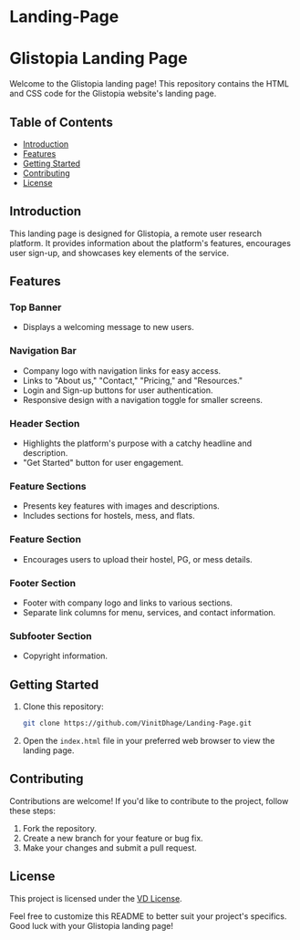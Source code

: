 # Landing-Page

# Glistopia Landing Page

Welcome to the Glistopia landing page! This repository contains the HTML and CSS code for the Glistopia website's landing page.

## Table of Contents
- [Introduction](#introduction)
- [Features](#features)
- [Getting Started](#getting-started)
- [Contributing](#contributing)
- [License](#license)

## Introduction

This landing page is designed for Glistopia, a remote user research platform. It provides information about the platform's features, encourages user sign-up, and showcases key elements of the service.

## Features

### Top Banner
- Displays a welcoming message to new users.

### Navigation Bar
- Company logo with navigation links for easy access.
- Links to "About us," "Contact," "Pricing," and "Resources."
- Login and Sign-up buttons for user authentication.
- Responsive design with a navigation toggle for smaller screens.

### Header Section
- Highlights the platform's purpose with a catchy headline and description.
- "Get Started" button for user engagement.

### Feature Sections
- Presents key features with images and descriptions.
- Includes sections for hostels, mess, and flats.

### Feature Section
- Encourages users to upload their hostel, PG, or mess details.

### Footer Section
- Footer with company logo and links to various sections.
- Separate link columns for menu, services, and contact information.

### Subfooter Section
- Copyright information.

## Getting Started

1. Clone this repository:
    ```bash
    git clone https://github.com/VinitDhage/Landing-Page.git
    ```

2. Open the `index.html` file in your preferred web browser to view the landing page.

## Contributing

Contributions are welcome! If you'd like to contribute to the project, follow these steps:
1. Fork the repository.
2. Create a new branch for your feature or bug fix.
3. Make your changes and submit a pull request.

## License

This project is licensed under the [VD License](LICENSE).

Feel free to customize this README to better suit your project's specifics. Good luck with your Glistopia landing page!
